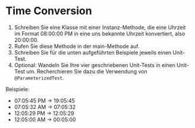 # Time Conversion

1. Schreiben Sie eine Klasse mit einer Instanz-Methode, die eine Uhrzeit im Format 08:00:00 PM in eine uns bekannte
   Uhrzeit konvertiert, also 20:00:00.
1. Rufen Sie diese Methode in der main-Methode auf.
1. Schreiben Sie für die unten aufgeführten Beispiele jeweils einen Unit-Test.
1. Optional: Wandeln Sie Ihre vier geschriebenen Unit-Tests in einen Unit-Test um. Recherchieren Sie dazu die Verwendung von
   `@ParameterizedTest`.

Beispiele:
- 07:05:45 PM -> 19:05:45
- 07:05:32 AM -> 07:05:32
- 12:05:29 PM -> 12:05:29
- 12:05:00 AM -> 00:05:00
